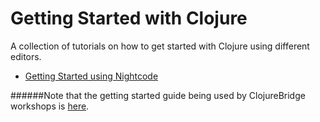 # Getting Started with Clojure

A collection of tutorials on how to get started with Clojure using different editors.

* [Getting Started using Nightcode](nightcode.md)

######Note that the getting started guide being used by ClojureBridge workshops is [here](https://github.com/ClojureBridge/curriculum/blob/master/outline/setup.md).
